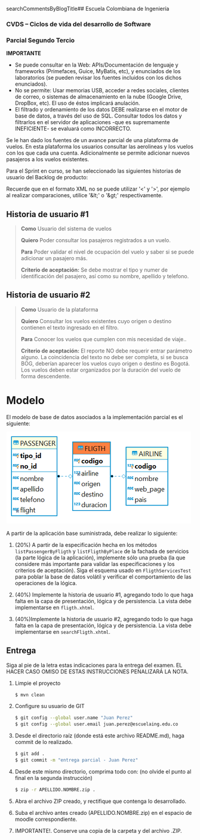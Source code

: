searchCommentsByBlogTitle## Escuela Colombiana de Ingeniería

### CVDS – Ciclos de vida del desarrollo de Software
### Parcial Segundo Tercio


**IMPORTANTE**

* Se puede consultar en la Web: APIs/Documentación de lenguaje y frameworks (Primefaces, Guice, MyBatis, etc), y enunciados de los laboratorios (se pueden revisar los fuentes incluidos con los dichos enunciados).
* No se permite: Usar memorias USB, acceder a redes sociales, clientes de correo, o sistemas de almacenamiento en la nube (Google Drive, DropBox, etc). El uso de éstos implicará anulación.
* El filtrado y ordenamiento de los datos DEBE realizarse en el motor de base de datos, a través del uso de SQL. Consultar todos los datos y filtrarlos en el servidor de aplicaciones -que es supremamente INEFICIENTE- se evaluará como INCORRECTO.


Se le han dado los fuentes de un avance parcial de una plataforma de vuelos. En esta plataforma los usuarios consultar las aerolineas y los vuelos con los que cada una cuenta.
Adicionalmente se permite adicionar nuevos pasajeros a los vuelos existentes.

Para el Sprint en curso, se han seleccionado las siguientes historias de usuario del Backlog de producto:

Recuerde que en el formato XML no se puede utilizar '<' y '>', por ejemplo al realizar comparaciones, 
 utilice '&amp;lt;' o '&amp;gt;' respectivamente. 

## Historia de usuario #1

  > **Como** Usuario del sistema de vuelos
  >
  > **Quiero** Poder consultar los pasajeros registrados a un vuelo.
  >
  > **Para** Poder validar el nivel de ocupación del vuelo y saber si se puede adicionar un pasajero más.
  >
  > **Criterio de aceptación:** Se debe mostrar el tipo y numer de identificación del pasajero, así como su nombre, apellido y telefono.


## Historia de usuario #2

  > **Como** Usuario de la plataforma
  >
  > **Quiero** Consultar los vuelos existentes cuyo origen o destino contienen el texto ingresado en el filtro.
  >
  > **Para** Conocer los vuelos que cumplen con mis necesidad de viaje..
  >
  > **Criterio de aceptación:** El reporte NO debe requerir entrar parámetro alguno. La coincidencia del texto no debe ser completa, si se busca BOG, deberían aparecer los vuelos cuyo origen o destino es Bogotá. Los vuelos deben estar organizados por la duración del vuelo de forma descendente.

# Modelo 

El modelo de base de datos asociados a la implementación parcial es el siguiente:

![](./img/Diagram.png)

A partir de la aplicación base suministrada, debe realizar lo siguiente:

1.  (20%) A partir de la especificación hecha en los métodos
    `listPassengerByFligth` y `listFligthByPlace` de la fachada de
    servicios (la parte lógica de la aplicación), implemente sólo una prueba (la que considere más importante para validar las especificaciones y los criterios de aceptación). Siga el esquema usado en `FligthServicesTest` para poblar la base de datos volátil y verificar el comportamiento de las operaciones de la lógica.

2.  (40%) Implemente la historia de usuario #1, agregando todo lo que haga falta en la capa de presentación, lógica y de persistencia. La vista debe implementarse en `fligth.xhtml`.

3.  (40%)Implemente la historia de usuario #2, agregando todo lo que haga falta en la capa de presentación, lógica y de persistencia. La vista debe implementarse en `searchFligth.xhtml`.


## Entrega

Siga al pie de la letra estas indicaciones para la entrega del examen. EL HACER CASO OMISO DE ESTAS INSTRUCCIONES PENALIZARÁ LA NOTA.

1. Limpie el proyecto

	```bash
	$ mvn clean
	```

1. Configure su usuario de GIT

	```bash
	$ git config --global user.name "Juan Perez"
	$ git config --global user.email juan.perez@escuelaing.edu.co
	```

2. Desde el directorio raíz (donde está este archivo README.md), haga commit de lo realizado.

	```bash
	$ git add .
	$ git commit -m "entrega parcial - Juan Perez"
	```


3. Desde este mismo directorio, comprima todo con: (no olvide el punto al final en la segunda instrucción)

	```bash
	$ zip -r APELLIDO.NOMBRE.zip .
	```

4. Abra el archivo ZIP creado, y rectifique que contenga lo desarrollado.

5. Suba el archivo antes creado (APELLIDO.NOMBRE.zip) en el espacio de moodle correspondiente.

6. IMPORTANTE!. Conserve una copia de la carpeta y del archivo .ZIP.


<!-- ## Bono 
Si después de realizado el parcial, de forma INDIVIDUAL encuentra defectos menores (que impliquen a lo sumo cambiar 5 líneas de código), y que al corregirlos permiten que los puntos 2 o 3 funcionen:
1. Haga los ajustes en su código.
2. Haga un nuevo commit con el mensaje "entrega bono, ahora funciona el Punto XX" , donde XX es el punto que se corrigió. 
3. Ejecute:

    ```bash
	    $ git diff --stat HEAD HEAD^^
    ```

4. Si el resultado del comando anterior es menor o igual a 10, puede aplicar al bono.
5. Comprima la nueva versión siguiendo el esquema indicado en el parcial, y súbalo a más tardar el 24 de Octubre a las 11:59pm en el espacio correspondiente.
-->
